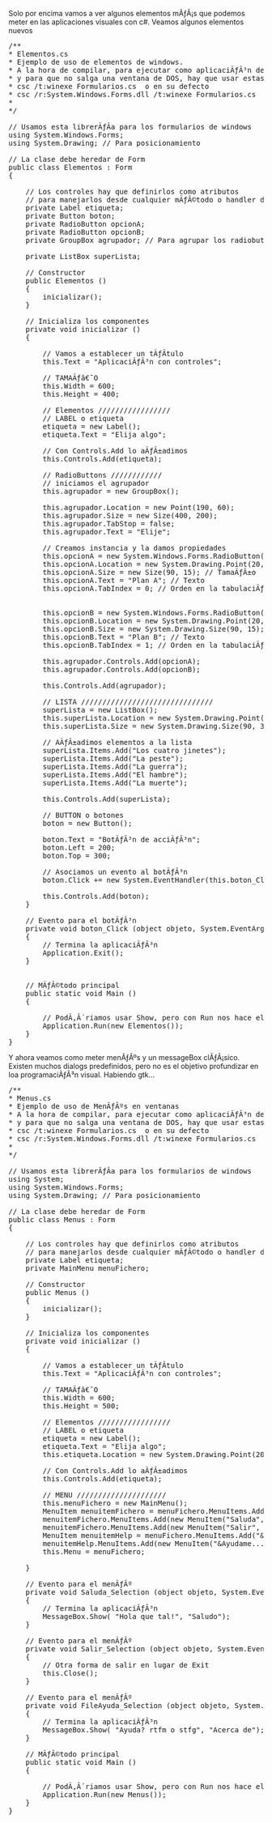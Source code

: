 Solo por encima vamos a ver algunos elementos mÃƒÂ¡s que podemos meter en las aplicaciones visuales con c#. Veamos algunos elementos nuevos
<pre>
/**
* Elementos.cs
* Ejemplo de uso de elementos de windows.
* A la hora de compilar, para ejecutar como aplicaciÃƒÂ³n de windows
* y para que no salga una ventana de DOS, hay que usar estas opciones
* csc /t:winexe Formularios.cs  o en su defecto
* csc /r:System.Windows.Forms.dll /t:winexe Formularios.cs
*
*/

// Usamos esta librerÃƒÂ­a para los formularios de windows
using System.Windows.Forms;
using System.Drawing; // Para posicionamiento

// La clase debe heredar de Form
public class Elementos : Form
{

	// Los controles hay que definirlos como atributos 
	// para manejarlos desde cualquier mÃƒÂ©todo o handler de eventos
	private Label etiqueta;
	private Button boton;
	private RadioButton opcionA;
	private RadioButton opcionB;
	private GroupBox agrupador; // Para agrupar los radiobuttons
	
	private ListBox superLista;
	
	// Constructor
	public Elementos ()
	{
		inicializar();
	}
	
	// Inicializa los componentes
	private void inicializar ()
	{
		
		// Vamos a establecer un tÃƒÂ­tulo
		this.Text = "AplicaciÃƒÂ³n con controles";
				
		// TAMAÃƒâ€˜O
		this.Width = 600;
		this.Height = 400;
		
		// Elementos /////////////////
		// LABEL o etiqueta
		etiqueta = new Label();
		etiqueta.Text = "Elija algo";
		
		// Con Controls.Add lo aÃƒÂ±adimos
		this.Controls.Add(etiqueta);

		// RadioButtons ////////////
		// iniciamos el agrupador
		this.agrupador = new GroupBox();
		
		this.agrupador.Location = new Point(190, 60);
		this.agrupador.Size = new Size(400, 200);
		this.agrupador.TabStop = false;
		this.agrupador.Text = "Elije";
		
		// Creamos instancia y la damos propiedades
		this.opcionA = new System.Windows.Forms.RadioButton();		
		this.opcionA.Location = new System.Drawing.Point(20, 65); // PosiciÃƒÂ³n relativa a su contenedor
		this.opcionA.Size = new Size(90, 15); // TamaÃƒÂ±o
		this.opcionA.Text = "Plan A"; // Texto
		this.opcionA.TabIndex = 0; // Orden en la tabulaciÃƒÂ³n

		
		this.opcionB = new System.Windows.Forms.RadioButton();		
		this.opcionB.Location = new System.Drawing.Point(20, 90); // PosiciÃƒÂ³n relativa a su contenedor
		this.opcionB.Size = new System.Drawing.Size(90, 15); // TamaÃƒÂ±o
		this.opcionB.Text = "Plan B"; // Texto
		this.opcionB.TabIndex = 1; // Orden en la tabulaciÃƒÂ³n

		this.agrupador.Controls.Add(opcionA);
		this.agrupador.Controls.Add(opcionB);
		
		this.Controls.Add(agrupador);
		
		// LISTA ///////////////////////////////
		superLista = new ListBox();
		this.superLista.Location = new System.Drawing.Point(20, 90); // PosiciÃƒÂ³n
		this.superLista.Size = new System.Drawing.Size(90, 35); // TamaÃƒÂ±o

		// AÃƒÂ±adimos elementos a la lista
		superLista.Items.Add("Los cuatro jinetes");
		superLista.Items.Add("La peste");
		superLista.Items.Add("La guerra");
		superLista.Items.Add("El hambre");
		superLista.Items.Add("La muerte");
		
		this.Controls.Add(superLista);
		
		// BUTTON o botones
		boton = new Button();
		
		boton.Text = "BotÃƒÂ³n de acciÃƒÂ³n";
		boton.Left = 200;
		boton.Top = 300;
		
		// Asociamos un evento al botÃƒÂ³n
		boton.Click += new System.EventHandler(this.boton_Click);

		this.Controls.Add(boton);		
	}
	
	// Evento para el botÃƒÂ³n
	private void boton_Click (object objeto, System.EventArgs e)
	{
		// Termina la aplicaciÃƒÂ³n
		Application.Exit();
	}
	
	
	// MÃƒÂ©todo principal
	public static void Main ()
	{
				
		// PodÃ‚Â´riamos usar Show, pero con Run nos hace el trabajo sucio
		Application.Run(new Elementos());
	}
}
</pre>

Y ahora veamos como meter menÃƒÂºs y un messageBox clÃƒÂ¡sico. Existen muchos dialogs predefinidos, pero no es el objetivo profundizar en loa programaciÃƒÂ³n visual. Habiendo gtk...
<pre>
/**
* Menus.cs
* Ejemplo de uso de MenÃƒÂºs en ventanas
* A la hora de compilar, para ejecutar como aplicaciÃƒÂ³n de windows
* y para que no salga una ventana de DOS, hay que usar estas opciones
* csc /t:winexe Formularios.cs  o en su defecto
* csc /r:System.Windows.Forms.dll /t:winexe Formularios.cs
*
*/

// Usamos esta librerÃƒÂ­a para los formularios de windows
using System;
using System.Windows.Forms;
using System.Drawing; // Para posicionamiento

// La clase debe heredar de Form
public class Menus : Form
{

	// Los controles hay que definirlos como atributos 
	// para manejarlos desde cualquier mÃƒÂ©todo o handler de eventos
	private Label etiqueta;
	private MainMenu menuFichero;
	
	// Constructor
	public Menus ()
	{
		inicializar();
	}
	
	// Inicializa los componentes
	private void inicializar ()
	{
		
		// Vamos a establecer un tÃƒÂ­tulo
		this.Text = "AplicaciÃƒÂ³n con controles";
				
		// TAMAÃƒâ€˜O
		this.Width = 600;
		this.Height = 500;
		
		// Elementos /////////////////
		// LABEL o etiqueta
		etiqueta = new Label();
		etiqueta.Text = "Elija algo";
		this.etiqueta.Location = new System.Drawing.Point(20, 40);
		
		// Con Controls.Add lo aÃƒÂ±adimos
		this.Controls.Add(etiqueta);

		// MENU /////////////////////
		this.menuFichero = new MainMenu();
		MenuItem menuitemFichero = menuFichero.MenuItems.Add("File");
		menuitemFichero.MenuItems.Add(new MenuItem("Saluda",new EventHandler(this.Saluda_Selection)));
		menuitemFichero.MenuItems.Add(new MenuItem("Salir", new EventHandler(this.Salir_Selection)));
		MenuItem menuitemHelp = menuFichero.MenuItems.Add("&Ayuda");
		menuitemHelp.MenuItems.Add(new MenuItem("&Ayudame...",new EventHandler(this.FileAyuda_Selection)));
		this.Menu = menuFichero;
		
	}
	
	// Evento para el menÃƒÂº
	private void Saluda_Selection (object objeto, System.EventArgs e)
	{
		// Termina la aplicaciÃƒÂ³n
		MessageBox.Show( "Hola que tal!", "Saludo");
	}	

	// Evento para el menÃƒÂº
	private void Salir_Selection (object objeto, System.EventArgs e)
	{
		// Otra forma de salir en lugar de Exit
		this.Close();
	}	
	
	// Evento para el menÃƒÂº
	private void FileAyuda_Selection (object objeto, System.EventArgs e)
	{
		// Termina la aplicaciÃƒÂ³n
		MessageBox.Show( "Ayuda? rtfm o stfg", "Acerca de");
	}	
	
	// MÃƒÂ©todo principal
	public static void Main ()
	{
				
		// PodÃ‚Â´riamos usar Show, pero con Run nos hace el trabajo sucio
		Application.Run(new Menus());
	}
}
</pre>
